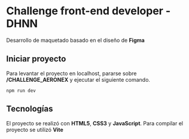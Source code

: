 # Challenge front-end developer - DHNN

Desarrollo de maquetado basado en el diseño de **Figma**

## Iniciar proyecto
Para levantar el proyecto en localhost, pararse sobre **/CHALLENGE_AERONEX** y ejecutar el siguiente comando.
```
npm run dev
```
## Tecnologías 
El proyecto se realizó con **HTML5**, **CSS3** y **JavaScript**. Para compilar el proyecto se utilizó **Vite**
